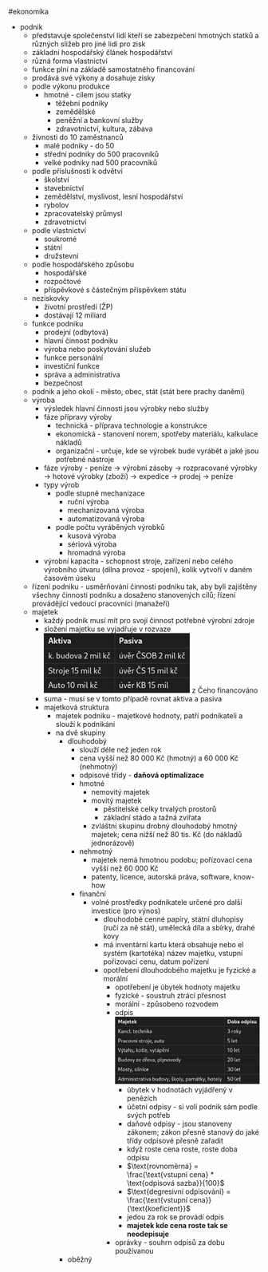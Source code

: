 #ekonomika 
* podnik    
    * představuje společenství lidí kteří se zabezpečení hmotných statků a různých sližeb pro jiné lidi pro zisk
    * základní hospodářský článek hospodářství
    * různá forma vlastnictví
    * funkce plní na základě samostatného financování
    * prodává své výkony a dosahuje zisky
    * podle výkonu produkce
        * hmotné - cílem jsou statky
            * těžební podniky
            * zemědělské
            * peněžní a bankovní služby
            * zdravotnictví, kultura, zábava
	* živnosti do 10 zaměstnanců
		* malé podniky - do 50
		* střední podniky do 500 pracovníků
		* velké podniky nad 500 pracovníků
	* podle příslušnosti k odvětví
		* školství
		* stavebnictví
		* zemědělství, myslivost, lesní hospodářství
		* rybolov
		* zpracovatelský průmysl
		* zdravotnictví
	* podle vlastnictví
		* soukromé
		* státní
		* družstevní
	* podle hospodářského způsobu
		* hospodářské
		* rozpočtové
		* příspěvkové s částečným příspěvkem státu
	* neziskovky
		* životní prostředí (ŽP)
		* dostávají 12 miliard
	* funkce podniku
		* prodejní (odbytová)
		* hlavní činnost podniku
		* výroba nebo poskytování služeb
		* funkce personální
		* investiční funkce
		* správa a administrativa
		* bezpečnost
	* podnik a jeho okolí - město, obec, stát (stát bere prachy daněmi)
	* výroba
		* výsledek hlavní činnosti jsou výrobky nebo služby
		* fáze přípravy výroby
		    * technická - příprava technologie a konstrukce
		    * ekonomická - stanovení norem, spotřeby materiálu, kalkulace nákladů
		    * organizační - určuje, kde se výrobek bude vyrábět a jaké jsou potřebné nástroje
		* fáze výroby - peníze → výrobní zásoby → rozpracované výrobky → hotové výrobky (zboží) → expedice → prodej → peníze
		* typy výrob
		    * podle stupně mechanizace
		        * ruční výroba
		        * mechanizovaná výroba
		        * automatizovaná výroba
			* podle počtu vyráběných výrobků
				* kusová výroba
				* sériová výroba
				* hromadná výroba
		* výrobní kapacita - schopnost stroje, zařízení nebo celého výrobního útvaru (dílna provoz - spojení), kolik vytvoří v daném časovém úseku
	* řízení podniku - usměrňování činnosti podniku tak, aby byli zajištěny všechny činnosti podniku a dosaženo stanovených cílů; řízení provádějící vedoucí pracovníci (manažeři)
	* majetek
		* každý podnik musí mít pro svojí činnost potřebné výrobní zdroje
		* složení majetku se vyjadřuje v rozvaze ![Tabulka](EKO_15_10_24@2.png)   z Čeho financováno
		* suma - musí se v tomto případě rovnat aktiva a pasiva
		* majetková struktura
			* majetek podniku - majetkové hodnoty, patří podnikateli a slouží k podnikání
			* na dvě skupiny 
				* dlouhodobý
					* slouží déle než jeden rok
					* cena vyšší  než 80 000 Kč (hmotný) a 60 000 Kč (nehmotný)
					* odpisové třídy - **daňová optimalizace**
					* hmotné
						* nemovitý majetek
						* movitý majetek
							* pěstitelské celky trvalých prostorů
							* základní stádo a tažná zvířata
						* zvláštní skupinu drobný dlouhodobý hmotný majetek; cena nižší než 80 tis. Kč (do nákladů jednorázově)
					* nehmotný
						* majetek nemá hmotnou podobu; pořizovací cena vyšší než 60 000 Kč
						* patenty, licence, autorská práva, software, know-how
					* finanční
						* volné prostředky podnikatele určené pro další investice (pro výnos)
							* dlouhodobé cenné papíry, státní dluhopisy (ručí za ně stát), umělecká díla a sbírky, drahé kovy
							* má inventární kartu která obsahuje nebo el systém (kartotéka) název majetku, vstupní pořizovací cenu, datum pořízení
							* opotřebení dlouhodobého majetku je fyzické a morální
								* opotřebení je úbytek hodnoty majetku
								* fyzické - soustruh ztrácí přesnost
								* morální - způsobeno rozvodem
								* odpis ![tabulka](EKO_15_10_24@3.png)
									* úbytek v hodnotách vyjádřený v penězích
									* účetní odpisy - si volí podnik sám podle svých potřeb
									* daňové odpisy - jsou stanoveny zákonem; zákon přesně stanový do jaké třídy odpisové přesně zařadit
									* když roste cena roste, roste doba odpisu
									* $\text{rovnoměrná} = \frac{\text{vstupní cena} * \text{odpisová sazba}}{100}$
									* $\text{degresivní odpisování} = \frac{\text{vstupní cena}}{\text{koeficient}}$
									* jedou za rok se provádí odpis
									* **majetek kde cena roste tak se neodepisuje**
								* oprávky - souhrn odpisů za dobu používanou
				* oběžný